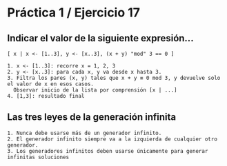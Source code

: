 # Práctica 1 / Ejercicio 17  
## Indicar el valor de la siguiente expresión...  
`[ x | x <- [1..3], y <- [x..3], (x + y) "mod" 3 == 0 ]`
```
1. x <- [1..3]: recorre x = 1, 2, 3
2. y <- [x..3]: para cada x, y va desde x hasta 3.
3. Filtra los pares (x, y) tales que x + y ≡ 0 mod 3, y devuelve solo el valor de x en esos casos.
  Observar inicio de la lista por comprensión [x | ...]
4. [1,3]: resultado final
```
## Las tres leyes de la generación infinita
```
1. Nunca debe usarse más de un generador infinito.
2. El generador infinito siempre va a la izquierda de cualquier otro generador.
3. Los generadores infinitos deben usarse únicamente para generar infinitas soluciones
```
